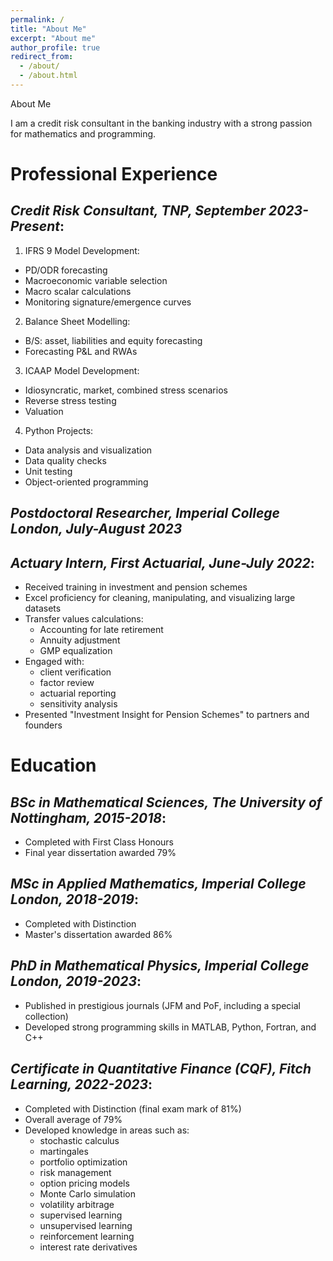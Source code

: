 ```yaml
---
permalink: /
title: "About Me"
excerpt: "About me"
author_profile: true
redirect_from: 
  - /about/
  - /about.html
---
```


About Me

I am a credit risk consultant in the banking industry with a strong passion for mathematics and programming.

# Professional Experience

## _Credit Risk Consultant, TNP, September 2023-Present_:

1. IFRS 9 Model Development:
  * PD/ODR forecasting
  * Macroeconomic variable selection
  * Macro scalar calculations
  * Monitoring signature/emergence curves
2. Balance Sheet Modelling:
  * B/S: asset, liabilities and equity forecasting
  * Forecasting P&L and RWAs
3. ICAAP Model Development:
  * Idiosyncratic, market, combined stress scenarios
  * Reverse stress testing
  * Valuation
4. Python Projects:
  * Data analysis and visualization
  * Data quality checks
  * Unit testing
  * Object-oriented programming

## _Postdoctoral Researcher, Imperial College London, July-August 2023_

## _Actuary Intern, First Actuarial, June-July 2022_:

* Received training in investment and pension schemes
* Excel proficiency for cleaning, manipulating, and visualizing large datasets
* Transfer values calculations:
  - Accounting for late retirement
  - Annuity adjustment
  - GMP equalization
* Engaged with:
  - client verification
  - factor review
  - actuarial reporting
  - sensitivity analysis
* Presented "Investment Insight for Pension Schemes" to partners and founders

# Education

## _BSc in Mathematical Sciences, The University of Nottingham, 2015-2018_:

* Completed with First Class Honours
* Final year dissertation awarded 79%

## _MSc in Applied Mathematics, Imperial College London, 2018-2019_:

* Completed with Distinction
* Master's dissertation awarded 86%

## _PhD in Mathematical Physics, Imperial College London, 2019-2023_:

* Published in prestigious journals (JFM and PoF, including a special collection)
* Developed strong programming skills in MATLAB, Python, Fortran, and C++

## _Certificate in Quantitative Finance (CQF), Fitch Learning, 2022-2023_:

* Completed with Distinction (final exam mark of 81%)
* Overall average of 79%
* Developed knowledge in areas such as:
  - stochastic calculus
  - martingales
  - portfolio optimization
  - risk management
  - option pricing models
  - Monte Carlo simulation
  - volatility arbitrage
  - supervised learning
  - unsupervised learning
  - reinforcement learning
  - interest rate derivatives
